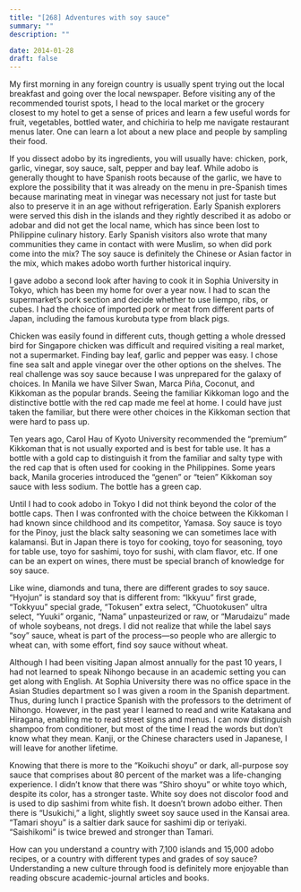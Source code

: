 ```yaml
---
title: "[268] Adventures with soy sauce"
summary: ""
description: ""

date: 2014-01-28
draft: false
---
```


My first morning in any foreign country is usually spent trying out the local breakfast and going over the local newspaper. Before visiting any of the recommended tourist spots, I head to the local market or the grocery closest to my hotel to get a sense of prices and learn a few useful words for fruit, vegetables, bottled water, and chichiria to help me navigate restaurant menus later. One can learn a lot about a new place and people by sampling their food.

If you dissect adobo by its ingredients, you will usually have: chicken, pork, garlic, vinegar, soy sauce, salt, pepper and bay leaf. While adobo is generally thought to have Spanish roots because of the garlic, we have to explore the possibility that it was already on the menu in pre-Spanish times because marinating meat in vinegar was necessary not just for taste but also to preserve it in an age without refrigeration. Early Spanish explorers were served this dish in the islands and they rightly described it as adobo or adobar and did not get the local name, which has since been lost to Philippine culinary history. Early Spanish visitors also wrote that many communities they came in contact with were Muslim, so when did pork come into the mix? The soy sauce is definitely the Chinese or Asian factor in the mix, which makes adobo worth further historical inquiry.

I gave adobo a second look after having to cook it in Sophia University in Tokyo, which has been my home for over a year now. I had to scan the supermarket’s pork section and decide whether to use liempo, ribs, or cubes. I had the choice of imported pork or meat from different parts of Japan, including the famous kurobuta type from black pigs.

Chicken was easily found in different cuts, though getting a whole dressed bird for Singapore chicken was difficult and required visiting a real market, not a supermarket. Finding bay leaf, garlic and pepper was easy. I chose fine sea salt and apple vinegar over the other options on the shelves. The real challenge was soy sauce because I was unprepared for the galaxy of choices. In Manila we have Silver Swan, Marca Piña, Coconut, and Kikkoman as the popular brands. Seeing the familiar Kikkoman logo and the distinctive bottle with the red cap made me feel at home. I could have just taken the familiar, but there were other choices in the Kikkoman section that were hard to pass up.

Ten years ago, Carol Hau of Kyoto University recommended the “premium” Kikkoman that is not usually exported and is best for table use. It has a bottle with a gold cap to distinguish it from the familiar and salty type with the red cap that is often used for cooking in the Philippines. Some years back, Manila groceries introduced the “genen” or “teien” Kikkoman soy sauce with less sodium. The bottle has a green cap.

Until I had to cook adobo in Tokyo I did not think beyond the color of the bottle caps. Then I was confronted with the choice between the Kikkoman I had known since childhood and its competitor, Yamasa. Soy sauce is toyo for the Pinoy, just the black salty seasoning we can sometimes lace with kalamansi. But in Japan there is toyo for cooking, toyo for seasoning, toyo for table use, toyo for sashimi, toyo for sushi,  with clam flavor, etc. If one can be an expert on wines, there must be special branch of knowledge for soy sauce.

Like wine, diamonds and tuna, there are different grades to soy sauce. “Hyojun” is standard soy that is different from: “Ikkyuu” first grade, “Tokkyuu” special grade, “Tokusen” extra select, “Chuotokusen” ultra select, “Yuuki” organic, “Nama” unpasteurized or raw, or “Marudaizu” made of whole soybeans, not dregs. I did not realize that while the label says “soy” sauce, wheat is part of the process—so people who are allergic to wheat can, with some effort, find soy sauce without wheat.

Although I had been visiting Japan almost annually for the past 10 years, I had not learned to speak Nihongo because in an academic setting you can get along with English. At Sophia University there was no office space in the Asian Studies department so I was given a room in the Spanish department. Thus, during lunch I practice Spanish with the professors to the detriment of Nihongo. However, in the past year I learned to read and write Katakana and Hiragana, enabling me to read street signs and menus. I can now distinguish shampoo from conditioner, but most of the time I read the words but don’t know what they mean. Kanji, or the Chinese characters used in Japanese, I will leave for another lifetime.

Knowing that there is more to the “Koikuchi shoyu” or dark, all-purpose soy sauce that comprises about 80 percent of the market was a life-changing experience. I didn’t know that there was “Shiro shoyu” or white toyo which, despite its color, has a stronger taste. White soy does not discolor food and is used to dip sashimi from white fish. It doesn’t brown adobo either. Then there is “Usukichi,” a light, slightly sweet soy sauce used in the Kansai area. “Tamari shoyu” is a saltier dark sauce for sashimi dip or teriyaki. “Saishikomi” is twice brewed and stronger than Tamari.

How can you understand a country with 7,100 islands and 15,000 adobo recipes, or a country with different types and grades of soy sauce? Understanding a new culture through food is definitely more enjoyable than reading obscure academic-journal articles and books.
